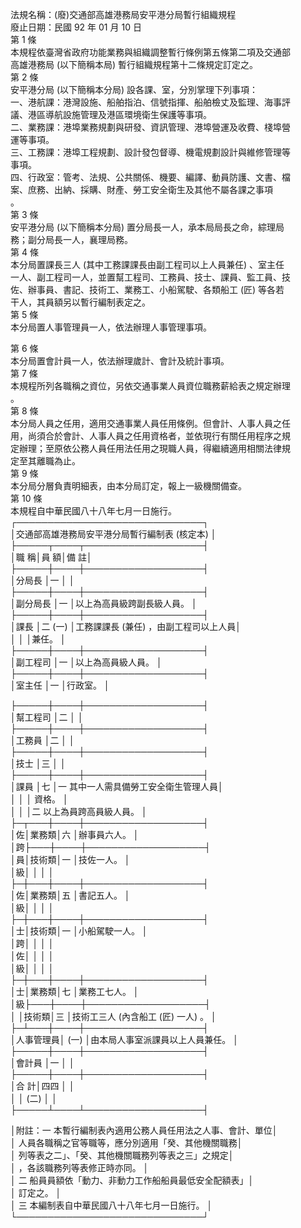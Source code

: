 法規名稱：(廢)交通部高雄港務局安平港分局暫行組織規程  
廢止日期：民國 92 年 01 月 10 日  
第 1 條  
本規程依臺灣省政府功能業務與組織調整暫行條例第五條第二項及交通部  
高雄港務局 (以下簡稱本局) 暫行組織規程第十二條規定訂定之。  
第 2 條  
安平港分局 (以下簡稱本分局) 設各課、室，分別掌理下列事項：  
一、港航課：港灣設施、船舶指泊、信號指揮、船舶檢丈及監理、海事評  
議、港區導航設施管理及港區環境衛生保護等事項。  
二、業務課：港埠業務規劃與研發、資訊管理、港埠營運及收費、棧埠營  
運等事項。  
三、工務課：港埠工程規劃、設計發包督導、機電規劃設計與維修管理等  
事項。  
四、行政室：管考、法規、公共關係、機要、編譯、動員防護、文書、檔  
案、庶務、出納、採購、財產、勞工安全衛生及其他不屬各課之事項  
。  
第 3 條  
安平港分局 (以下簡稱本分局) 置分局長一人，承本局局長之命，綜理局  
務；副分局長一人，襄理局務。  
第 4 條  
本分局置課長三人 (其中工務課課長由副工程司以上人員兼任) 、室主任  
一人、副工程司一人，並置幫工程司、工務員、技士、課員、監工員、技  
佐、辦事員、書記、技術工、業務工、小船駕駛、各類船工 (匠) 等各若  
干人，其員額另以暫行編制表定之。  
第 5 條  
本分局置人事管理員一人，依法辦理人事管理事項。  


第 6 條  
本分局置會計員一人，依法辦理歲計、會計及統計事項。  
第 7 條  
本規程所列各職稱之資位，另依交通事業人員資位職務薪給表之規定辦理  
。  
第 8 條  
本分局人員之任用，適用交通事業人員任用條例。但會計、人事人員之任  
用，尚須合於會計、人事人員之任用資格者，並依現行有關任用程序之規  
定辦理；至原依公務人員任用法任用之現職人員，得繼續適用相關法律規  
定至其離職為止。  
第 9 條  
本分局分層負責明細表，由本分局訂定，報上一級機關備查。  
第 10 條  
本規程自中華民國八十八年七月一日施行。  
┌──────────────────────────────┐  
│交通部高雄港務局安平港分局暫行編制表 (核定本) │  
├─────┬────┬───────────────────┤  
│職 稱│員 額│備 註│  
├─────┼────┼───────────────────┤  
│分局長 │一 │ │  
├─────┼────┼───────────────────┤  
│副分局長 │一 │以上為高員級跨副長級人員。 │  
├─────┼────┼───────────────────┤  
│課長 │二 (一) │工務課課長 (兼任) ，由副工程司以上人員│  
│ │ │兼任。 │  
├─────┼────┼───────────────────┤  
│副工程司 │一 │以上為高員級人員。 │  
├─────┼────┼───────────────────┤  
│室主任 │一 │行政室。 │  


├─────┼────┼───────────────────┤  
│幫工程司 │二 │ │  
├─────┼────┼───────────────────┤  
│工務員 │二 │ │  
├─────┼────┼───────────────────┤  
│技士 │三 │ │  
├─────┼────┼───────────────────┤  
│課員 │七 │一 其中一人需具備勞工安全衛生管理人員│  
│ │ │ 資格。 │  
│ │ │二 以上為員跨高員級人員。 │  
├─┬───┼────┼───────────────────┤  
│佐│業務類│六 │辦事員六人。 │  
│跨├───┼────┼───────────────────┤  
│員│技術類│一 │技佐一人。 │  
│級│ │ │ │  
├─┼───┼────┼───────────────────┤  
│佐│業務類│五 │書記五人。 │  
│級│ │ │ │  
├─┼───┼────┼───────────────────┤  
│士│技術類│一 │小船駕駛一人。 │  
│跨│ │ │ │  
│佐│ │ │ │  
│級│ │ │ │  
├─┼───┼────┼───────────────────┤  
│士│業務類│七 │業務工七人。 │  
│級├───┼────┼───────────────────┤  
│ │技術類│三 │技術工三人 (內含船工 (匠) 一人) 。 │  
├─┴───┼────┼───────────────────┤  
│人事管理員│ (一) │由本局人事室派課員以上人員兼任。 │  
├─────┼────┼───────────────────┤  
│會計員 │一 │ │  
├─────┼────┼───────────────────┤  
│合 計│四四 │ │  
│ │ (二) │ │  
├─────┴────┴───────────────────┤  


│附註：一 本暫行編制表內適用公務人員任用法之人事、會計、單位│  
│ 人員各職稱之官等職等，應分別適用「癸、其他機關職務│  
│ 列等表之二」、「癸、其他機關職務列等表之三」之規定│  
│ ，各該職務列等表修正時亦同。 │  
│ 二 船員員額依「動力、非動力工作船船員最低安全配額表」│  
│ 訂定之。 │  
│ 三 本編制表自中華民國八十八年七月一日施行。 │  
└──────────────────────────────┘  


